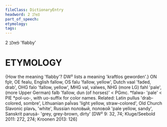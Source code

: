 ```yaml
---
fileClass: DictionaryEntry
headword: פֿאַלב 2
part_of_speech: 
etymology: 
tags: 
---
```

פֿאַלב 2
'flabby'

ETYMOLOGY
===========
{How the meaning 'flabby'? DW² lists a meaning 'kraftlos geworden'.}
ON fǫlr, OE fealu, English fallow, OS falu 'fallow, yellow', Dutch vaal 'faded, drab', OHG falo 'fallow, yellow', MHG val, valwes, NHG (more LG) fahl 'pale', (more Upper German) falb 'fallow, dun (of horses)' < PGmc. *falwa- 'pale' < PIE *pol-uo-, with uo-suffix for color names. 
Related: Latin pullus 'drab-colored, sombre', Lithuanian pal̃vas 'light yellow, straw-colored', Old Church Slavonic plavъ, 'white', Russian поло́вый, полово́й 'pale yellow, sandy', Sanskrit paruṣá- 'grey, grey-brown, dirty'
[DW² 9: 32, 74; Kluge/Seebold 2011: 272, 274; Kroonen 2013: 126]